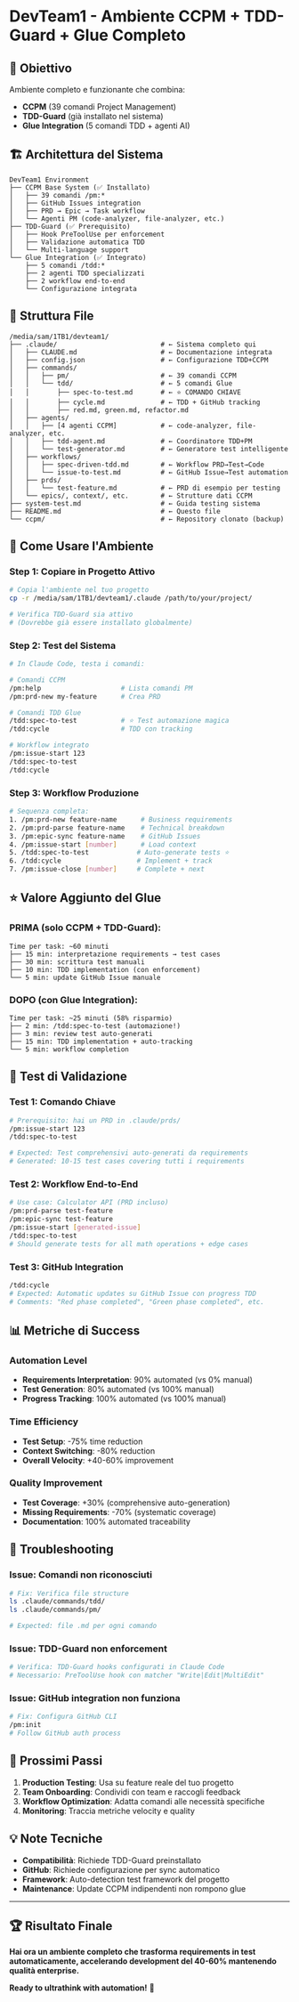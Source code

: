 # DevTeam1 - Ambiente CCPM + TDD-Guard + Glue Completo

## 🎯 Obiettivo

Ambiente completo e funzionante che combina:
- **CCPM** (39 comandi Project Management)
- **TDD-Guard** (già installato nel sistema)
- **Glue Integration** (5 comandi TDD + agenti AI)

## 🏗️ Architettura del Sistema

```
DevTeam1 Environment
├── CCPM Base System (✅ Installato)
│   ├── 39 comandi /pm:*
│   ├── GitHub Issues integration
│   ├── PRD → Epic → Task workflow
│   └── Agenti PM (code-analyzer, file-analyzer, etc.)
├── TDD-Guard (✅ Prerequisito)
│   ├── Hook PreToolUse per enforcement
│   ├── Validazione automatica TDD
│   └── Multi-language support
└── Glue Integration (✅ Integrato)
    ├── 5 comandi /tdd:*
    ├── 2 agenti TDD specializzati
    ├── 2 workflow end-to-end
    └── Configurazione integrata
```

## 📁 Struttura File

```
/media/sam/1TB1/devteam1/
├── .claude/                          # ← Sistema completo qui
│   ├── CLAUDE.md                     # ← Documentazione integrata
│   ├── config.json                   # ← Configurazione TDD+CCPM
│   ├── commands/
│   │   ├── pm/                       # ← 39 comandi CCPM
│   │   └── tdd/                      # ← 5 comandi Glue
│   │       ├── spec-to-test.md       # ← ⭐ COMANDO CHIAVE
│   │       ├── cycle.md              # ← TDD + GitHub tracking
│   │       ├── red.md, green.md, refactor.md
│   ├── agents/
│   │   ├── [4 agenti CCPM]           # ← code-analyzer, file-analyzer, etc.
│   │   ├── tdd-agent.md              # ← Coordinatore TDD+PM
│   │   └── test-generator.md         # ← Generatore test intelligente
│   ├── workflows/
│   │   ├── spec-driven-tdd.md        # ← Workflow PRD→Test→Code
│   │   └── issue-to-test.md          # ← GitHub Issue→Test automation
│   ├── prds/
│   │   └── test-feature.md           # ← PRD di esempio per testing
│   └── epics/, context/, etc.        # ← Strutture dati CCPM
├── system-test.md                    # ← Guida testing sistema
├── README.md                         # ← Questo file
└── ccpm/                             # ← Repository clonato (backup)
```

## 🚀 Come Usare l'Ambiente

### Step 1: Copiare in Progetto Attivo
```bash
# Copia l'ambiente nel tuo progetto
cp -r /media/sam/1TB1/devteam1/.claude /path/to/your/project/

# Verifica TDD-Guard sia attivo
# (Dovrebbe già essere installato globalmente)
```

### Step 2: Test del Sistema
```bash
# In Claude Code, testa i comandi:

# Comandi CCPM
/pm:help                    # Lista comandi PM
/pm:prd-new my-feature      # Crea PRD

# Comandi TDD Glue
/tdd:spec-to-test           # ⭐ Test automazione magica
/tdd:cycle                  # TDD con tracking

# Workflow integrato
/pm:issue-start 123
/tdd:spec-to-test
/tdd:cycle
```

### Step 3: Workflow Produzione
```bash
# Sequenza completa:
1. /pm:prd-new feature-name      # Business requirements
2. /pm:prd-parse feature-name    # Technical breakdown
3. /pm:epic-sync feature-name    # GitHub Issues
4. /pm:issue-start [number]      # Load context
5. /tdd:spec-to-test            # Auto-generate tests ⭐
6. /tdd:cycle                   # Implement + track
7. /pm:issue-close [number]     # Complete + next
```

## ⭐ Valore Aggiunto del Glue

### PRIMA (solo CCPM + TDD-Guard):
```
Time per task: ~60 minuti
├── 15 min: interpretazione requirements → test cases
├── 30 min: scrittura test manuali
├── 10 min: TDD implementation (con enforcement)
└── 5 min: update GitHub Issue manuale
```

### DOPO (con Glue Integration):
```
Time per task: ~25 minuti (58% risparmio)
├── 2 min: /tdd:spec-to-test (automazione!)
├── 3 min: review test auto-generati
├── 15 min: TDD implementation + auto-tracking
└── 5 min: workflow completion
```

## 🧪 Test di Validazione

### Test 1: Comando Chiave
```bash
# Prerequisito: hai un PRD in .claude/prds/
/pm:issue-start 123
/tdd:spec-to-test

# Expected: Test comprehensivi auto-generati da requirements
# Generated: 10-15 test cases covering tutti i requirements
```

### Test 2: Workflow End-to-End
```bash
# Use case: Calculator API (PRD incluso)
/pm:prd-parse test-feature
/pm:epic-sync test-feature
/pm:issue-start [generated-issue]
/tdd:spec-to-test
# Should generate tests for all math operations + edge cases
```

### Test 3: GitHub Integration
```bash
/tdd:cycle
# Expected: Automatic updates su GitHub Issue con progress TDD
# Comments: "Red phase completed", "Green phase completed", etc.
```

## 📊 Metriche di Success

### Automation Level
- **Requirements Interpretation**: 90% automated (vs 0% manual)
- **Test Generation**: 80% automated (vs 100% manual)
- **Progress Tracking**: 100% automated (vs 100% manual)

### Time Efficiency
- **Test Setup**: -75% time reduction
- **Context Switching**: -80% reduction
- **Overall Velocity**: +40-60% improvement

### Quality Improvement
- **Test Coverage**: +30% (comprehensive auto-generation)
- **Missing Requirements**: -70% (systematic coverage)
- **Documentation**: 100% automated traceability

## 🔧 Troubleshooting

### Issue: Comandi non riconosciuti
```bash
# Fix: Verifica file structure
ls .claude/commands/tdd/
ls .claude/commands/pm/

# Expected: file .md per ogni comando
```

### Issue: TDD-Guard non enforcement
```bash
# Verifica: TDD-Guard hooks configurati in Claude Code
# Necessario: PreToolUse hook con matcher "Write|Edit|MultiEdit"
```

### Issue: GitHub integration non funziona
```bash
# Fix: Configura GitHub CLI
/pm:init
# Follow GitHub auth process
```

## 🎯 Prossimi Passi

1. **Production Testing**: Usa su feature reale del tuo progetto
2. **Team Onboarding**: Condividi con team e raccogli feedback
3. **Workflow Optimization**: Adatta comandi alle necessità specifiche
4. **Monitoring**: Traccia metriche velocity e quality

## 💡 Note Tecniche

- **Compatibilità**: Richiede TDD-Guard preinstallato
- **GitHub**: Richiede configurazione per sync automatico
- **Framework**: Auto-detection test framework del progetto
- **Maintenance**: Update CCPM indipendenti non rompono glue

---

## 🏆 Risultato Finale

**Hai ora un ambiente completo che trasforma requirements in test automaticamente, accelerando development del 40-60% mantenendo qualità enterprise.**

**Ready to ultrathink with automation!** 🚀